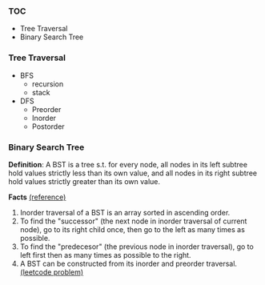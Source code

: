 ### TOC

- Tree Traversal
- Binary Search Tree

### Tree Traversal

- BFS
  - recursion
  - stack
- DFS
  - Preorder
  - Inorder
  - Postorder
  
  
### Binary Search Tree

**Definition**: A BST is a tree s.t. for every node, all nodes in its left subtree hold values strictly less than its own value, and all nodes in its right subtree hold values strictly greater than its own value.

**Facts** [(reference)](https://leetcode.com/problems/delete-node-in-a-bst/solution/)
1. Inorder traversal of a BST is an array sorted in ascending order.
2. To find the "successor" (the next node in inorder traversal of current node), go to its right child once, then go to the left as many times as possible.
3. To find the "predecesor" (the previous node in inorder traversal), go to left first then as many times as possible to the right.
4. A BST can be constructed from its inorder and preorder traversal. [(leetcode problem)](https://leetcode.com/problems/construct-binary-search-tree-from-preorder-traversal/)
